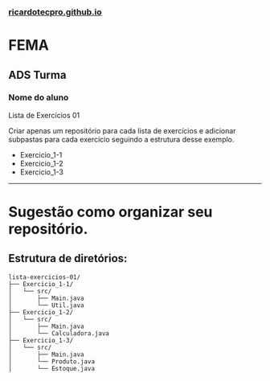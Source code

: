 ### [ricardotecpro.github.io](https://ricardotecpro.github.io/)

# FEMA
## ADS Turma
### Nome do aluno

Lista de Exercícios 01

Criar apenas um repositório para cada lista de exercícios e adicionar subpastas para cada exercício seguindo a estrutura desse exemplo.

- Exercicio_1-1
- Exercicio_1-2
- Exercicio_1-3

---

# Sugestão como organizar seu repositório.

## Estrutura de diretórios:

```
lista-exercicios-01/
├── Exercicio_1-1/
│   └── src/
│       ├── Main.java
│       └── Util.java
├── Exercicio_1-2/
│   └── src/
│       ├── Main.java
│       └── Calculadora.java
├── Exercicio_1-3/
│   └── src/
│       ├── Main.java
│       └── Produto.java
│       └── Estoque.java
```
